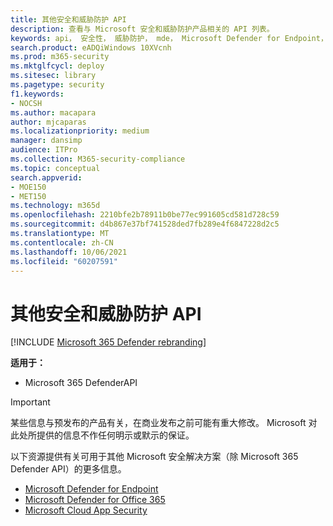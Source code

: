```yaml
---
title: 其他安全和威胁防护 API
description: 查看与 Microsoft 安全和威胁防护产品相关的 API 列表。
keywords: api， 安全性， 威胁防护， mde， Microsoft Defender for Endpoint， Microsoft Defender for Office 365， 云应用安全
search.product: eADQiWindows 10XVcnh
ms.prod: m365-security
ms.mktglfcycl: deploy
ms.sitesec: library
ms.pagetype: security
f1.keywords:
- NOCSH
ms.author: macapara
author: mjcaparas
ms.localizationpriority: medium
manager: dansimp
audience: ITPro
ms.collection: M365-security-compliance
ms.topic: conceptual
search.appverid:
- MOE150
- MET150
ms.technology: m365d
ms.openlocfilehash: 2210bfe2b78911b0be77ec991605cd581d728c59
ms.sourcegitcommit: d4b867e37bf741528ded7fb289e4f6847228d2c5
ms.translationtype: MT
ms.contentlocale: zh-CN
ms.lasthandoff: 10/06/2021
ms.locfileid: "60207591"
---
```

# <a name="other-security-and-threat-protection-apis"></a>其他安全和威胁防护 API

[!INCLUDE [Microsoft 365 Defender rebranding](../includes/microsoft-defender.md)]

**适用于：**

- Microsoft 365 DefenderAPI

> [!IMPORTANT]
> 某些信息与预发布的产品有关，在商业发布之前可能有重大修改。 Microsoft 对此处所提供的信息不作任何明示或默示的保证。

以下资源提供有关可用于其他 Microsoft 安全解决方案（除 Microsoft 365 Defender API）的更多信息。

- [Microsoft Defender for Endpoint](/windows/security/threat-protection/microsoft-defender-atp/apis-intro)
- [Microsoft Defender for Office 365](/office/office-365-management-api/)
- [Microsoft Cloud App Security](/cloud-app-security/api-introduction)